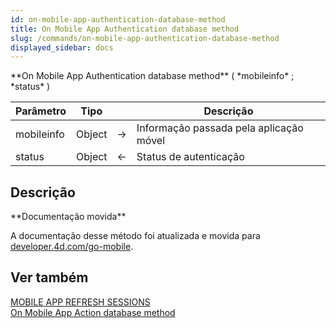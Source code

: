 ```yaml
---
id: on-mobile-app-authentication-database-method
title: On Mobile App Authentication database method
slug: /commands/on-mobile-app-authentication-database-method
displayed_sidebar: docs
---
```


<!--REF #_command_.On Mobile App Authentication database method.Syntax-->**On Mobile App Authentication database method** ( *mobileinfo* ; *status* )<!-- END REF-->
<!--REF #_command_.On Mobile App Authentication database method.Params-->
| Parâmetro | Tipo |  | Descrição |
| --- | --- | --- | --- |
| mobileinfo | Object | &#8594;  | Informação passada pela aplicação móvel |
| status | Object | &#8592; | Status de autenticação |

<!-- END REF-->

## Descrição 

<!--REF #_command_.On Mobile App Authentication database method.Summary-->**Documentação movida**

A documentação desse método foi atualizada e movida para [developer.<!-- END REF-->4d.com/go-mobile](https://developer.4d.com/go-mobile/docs/4d/on-mobile-app-authentication).

## Ver também 

  
[MOBILE APP REFRESH SESSIONS](mobile-app-refresh-sessions.md)  
[On Mobile App Action database method](on-mobile-app-action-database-method.md)  